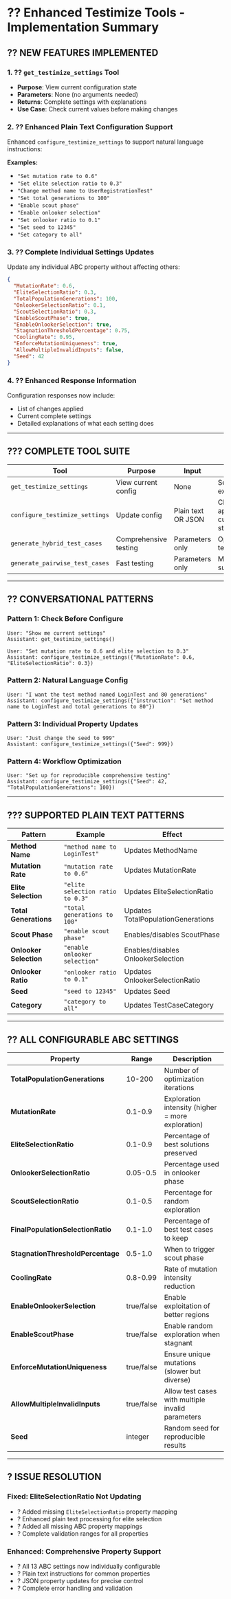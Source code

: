 # ?? Enhanced Testimize Tools - Implementation Summary

## ?? **NEW FEATURES IMPLEMENTED**

### 1. **?? `get_testimize_settings` Tool**
- **Purpose**: View current configuration state
- **Parameters**: None (no arguments needed)
- **Returns**: Complete settings with explanations
- **Use Case**: Check current values before making changes

### 2. **?? Enhanced Plain Text Configuration Support**
Enhanced `configure_testimize_settings` to support natural language instructions:

**Examples:**
- `"Set mutation rate to 0.6"`
- `"Set elite selection ratio to 0.3"`
- `"Change method name to UserRegistrationTest"`  
- `"Set total generations to 100"`
- `"Enable scout phase"`
- `"Enable onlooker selection"`
- `"Set onlooker ratio to 0.1"`
- `"Set seed to 12345"`
- `"Set category to all"`

### 3. **?? Complete Individual Settings Updates**
Update any individual ABC property without affecting others:

```json
{
  "MutationRate": 0.6,
  "EliteSelectionRatio": 0.3,
  "TotalPopulationGenerations": 100,
  "OnlookerSelectionRatio": 0.1,
  "ScoutSelectionRatio": 0.3,
  "EnableScoutPhase": true,
  "EnableOnlookerSelection": true,
  "StagnationThresholdPercentage": 0.75,
  "CoolingRate": 0.95,
  "EnforceMutationUniqueness": true,
  "AllowMultipleInvalidInputs": false,
  "Seed": 42
}
```

### 4. **?? Enhanced Response Information**
Configuration responses now include:
- List of changes applied
- Current complete settings
- Detailed explanations of what each setting does

---

## ??? **COMPLETE TOOL SUITE**

| Tool | Purpose | Input | Output |
|------|---------|-------|--------|
| `get_testimize_settings` | View current config | None | Settings + explanations |
| `configure_testimize_settings` | Update config | Plain text OR JSON | Changes applied + current state |
| `generate_hybrid_test_cases` | Comprehensive testing | Parameters only | Optimized test cases |
| `generate_pairwise_test_cases` | Fast testing | Parameters only | Minimal test suite |

---

## ?? **CONVERSATIONAL PATTERNS**

### **Pattern 1: Check Before Configure**
```
User: "Show me current settings"
Assistant: get_testimize_settings()

User: "Set mutation rate to 0.6 and elite selection to 0.3"  
Assistant: configure_testimize_settings({"MutationRate": 0.6, "EliteSelectionRatio": 0.3})
```

### **Pattern 2: Natural Language Config**
```
User: "I want the test method named LoginTest and 80 generations"
Assistant: configure_testimize_settings({"instruction": "Set method name to LoginTest and total generations to 80"})
```

### **Pattern 3: Individual Property Updates**
```
User: "Just change the seed to 999"
Assistant: configure_testimize_settings({"Seed": 999})
```

### **Pattern 4: Workflow Optimization**
```
User: "Set up for reproducible comprehensive testing"
Assistant: configure_testimize_settings({"Seed": 42, "TotalPopulationGenerations": 100})
```

---

## ??? **SUPPORTED PLAIN TEXT PATTERNS**

| Pattern | Example | Effect |
|---------|---------|--------|
| **Method Name** | `"method name to LoginTest"` | Updates MethodName |
| **Mutation Rate** | `"mutation rate to 0.6"` | Updates MutationRate |
| **Elite Selection** | `"elite selection ratio to 0.3"` | Updates EliteSelectionRatio |
| **Total Generations** | `"total generations to 100"` | Updates TotalPopulationGenerations |
| **Scout Phase** | `"enable scout phase"` | Enables/disables ScoutPhase |
| **Onlooker Selection** | `"enable onlooker selection"` | Enables/disables OnlookerSelection |
| **Onlooker Ratio** | `"onlooker ratio to 0.1"` | Updates OnlookerSelectionRatio |
| **Seed** | `"seed to 12345"` | Updates Seed |
| **Category** | `"category to all"` | Updates TestCaseCategory |

---

## ?? **ALL CONFIGURABLE ABC SETTINGS**

| Property | Range | Description |
|----------|-------|-------------|
| **TotalPopulationGenerations** | 10-200 | Number of optimization iterations |
| **MutationRate** | 0.1-0.9 | Exploration intensity (higher = more exploration) |
| **EliteSelectionRatio** | 0.1-0.9 | Percentage of best solutions preserved |
| **OnlookerSelectionRatio** | 0.05-0.5 | Percentage used in onlooker phase |
| **ScoutSelectionRatio** | 0.1-0.5 | Percentage for random exploration |
| **FinalPopulationSelectionRatio** | 0.1-1.0 | Percentage of best test cases to keep |
| **StagnationThresholdPercentage** | 0.5-1.0 | When to trigger scout phase |
| **CoolingRate** | 0.8-0.99 | Rate of mutation intensity reduction |
| **EnableOnlookerSelection** | true/false | Enable exploitation of better regions |
| **EnableScoutPhase** | true/false | Enable random exploration when stagnant |
| **EnforceMutationUniqueness** | true/false | Ensure unique mutations (slower but diverse) |
| **AllowMultipleInvalidInputs** | true/false | Allow test cases with multiple invalid parameters |
| **Seed** | integer | Random seed for reproducible results |

---

## ? **ISSUE RESOLUTION**

### **Fixed: EliteSelectionRatio Not Updating**
- ? Added missing `EliteSelectionRatio` property mapping
- ? Enhanced plain text processing for elite selection
- ? Added all missing ABC property mappings
- ? Complete validation ranges for all properties

### **Enhanced: Comprehensive Property Support**
- ? All 13 ABC settings now individually configurable
- ? Plain text instructions for common properties
- ? JSON property updates for precise control
- ? Complete error handling and validation